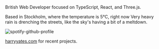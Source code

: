 British Web Developer focused on TypeScript, React, and Three.js.

<!-- WEATHER_START -->
Based in Stockholm, where the temperature is 5°C, right now Very heavy rain is drenching the streets, like the sky's having a bit of a meltdown.
<!-- WEATHER_END -->

<p align="left">
  <a>
    <img src="https://spotify-github-profile.kittinanx.com/api/view?uid=bigbello&cover_image=true&theme=natemoo-re&show_offline=true&background_color=121212&interchange=false&bar_color=53b14f&bar_color_cover=false" alt="spotify-github-profile">
  </a>
</p>

[harryyates.com](https://harryyates.com) for recent projects.
